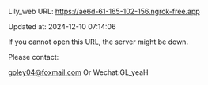 Lily_web URL: https://ae6d-61-165-102-156.ngrok-free.app

Updated at: 2024-12-10 07:14:06

If you cannot open this URL, the server might be down.

Please contact: 

goley04@foxmail.com Or Wechat:GL_yeaH